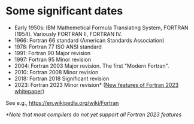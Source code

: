 # Some significant dates


* Early 1950s: IBM Mathemetical Formula Translating System, FORTRAN (1954). Variously FORTRAN II, FORTRAN IV.
* 1966: Fortran 66 standard (American Standards Association)
* 1978: Fortran 77 ISO ANSI standard
* 1991: Fortran 90 Major revision
* 1997: Fortran 95 Minor revision
* 2004: Fortran 2003 Major revision. The first  "Modern Fortran".
* 2010: Fortran 2008 Minor revision
* 2018: Fortran 2018 Significant revision
* 2023: Fortran 2023 Minor revision* ([New features of Fortran 2023 whitepaper](https://wg5-fortran.org/N2201-N2250/N2212.pdf))

See e.g., https://en.wikipedia.org/wiki/Fortran

_*Note that most compilers do not yet support all Fortran 2023 features_
